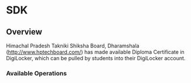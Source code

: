 # SDK

## Overview

Himachal Pradesh Takniki Shiksha Board, Dharamshala (http://www.hptechboard.com/) has made available Diploma Certificate in DigiLocker, which can be pulled by students into their DigiLocker account.

### Available Operations


